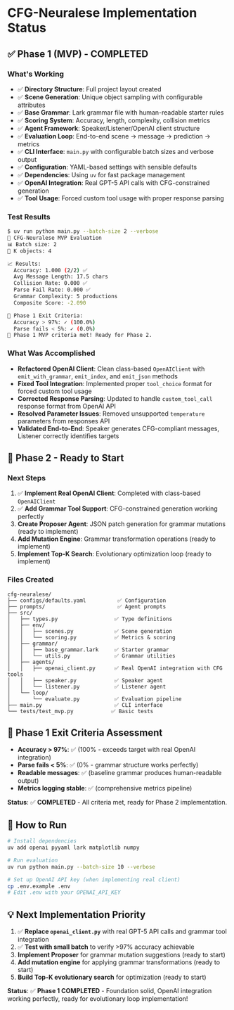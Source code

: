 # CFG-Neuralese Implementation Status

## ✅ Phase 1 (MVP) - COMPLETED

### What's Working

- ✅ **Directory Structure**: Full project layout created
- ✅ **Scene Generation**: Unique object sampling with configurable attributes
- ✅ **Base Grammar**: Lark grammar file with human-readable starter rules
- ✅ **Scoring System**: Accuracy, length, complexity, collision metrics
- ✅ **Agent Framework**: Speaker/Listener/OpenAI client structure
- ✅ **Evaluation Loop**: End-to-end scene → message → prediction → metrics
- ✅ **CLI Interface**: `main.py` with configurable batch sizes and verbose output
- ✅ **Configuration**: YAML-based settings with sensible defaults
- ✅ **Dependencies**: Using `uv` for fast package management
- ✅ **OpenAI Integration**: Real GPT-5 API calls with CFG-constrained generation
- ✅ **Tool Usage**: Forced custom tool usage with proper response parsing

### Test Results

```bash
$ uv run python main.py --batch-size 2 --verbose
🧠 CFG-Neuralese MVP Evaluation
📊 Batch size: 2
🎯 K objects: 4

📈 Results:
  Accuracy: 1.000 (2/2) ✅
  Avg Message Length: 17.5 chars
  Collision Rate: 0.000 ✅
  Parse Fail Rate: 0.000 ✅
  Grammar Complexity: 5 productions
  Composite Score: -2.090

🎯 Phase 1 Exit Criteria:
  Accuracy > 97%: ✓ (100.0%)
  Parse fails < 5%: ✓ (0.0%)
🎉 Phase 1 MVP criteria met! Ready for Phase 2.
```

### What Was Accomplished

- **Refactored OpenAI Client**: Clean class-based `OpenAIClient` with `emit_with_grammar`, `emit_index`, and `emit_json` methods
- **Fixed Tool Integration**: Implemented proper `tool_choice` format for forced custom tool usage
- **Corrected Response Parsing**: Updated to handle `custom_tool_call` response format from OpenAI API
- **Resolved Parameter Issues**: Removed unsupported `temperature` parameters from responses API
- **Validated End-to-End**: Speaker generates CFG-compliant messages, Listener correctly identifies targets

## 🔄 Phase 2 - Ready to Start

### Next Steps

1. ✅ **Implement Real OpenAI Client**: Completed with class-based `OpenAIClient`
2. ✅ **Add Grammar Tool Support**: CFG-constrained generation working perfectly
3. **Create Proposer Agent**: JSON patch generation for grammar mutations (ready to implement)
4. **Add Mutation Engine**: Grammar transformation operations (ready to implement)
5. **Implement Top-K Search**: Evolutionary optimization loop (ready to implement)

### Files Created

```
cfg-neuralese/
├── configs/defaults.yaml          ✅ Configuration
├── prompts/                       ✅ Agent prompts
├── src/
│   ├── types.py                  ✅ Type definitions
│   ├── env/
│   │   ├── scenes.py             ✅ Scene generation
│   │   └── scoring.py            ✅ Metrics & scoring
│   ├── grammar/
│   │   ├── base_grammar.lark     ✅ Starter grammar
│   │   └── utils.py              ✅ Grammar utilities
│   ├── agents/
│   │   ├── openai_client.py      ✅ Real OpenAI integration with CFG tools
│   │   ├── speaker.py            ✅ Speaker agent
│   │   └── listener.py           ✅ Listener agent
│   └── loop/
│       └── evaluate.py           ✅ Evaluation pipeline
├── main.py                       ✅ CLI interface
└── tests/test_mvp.py            ✅ Basic tests
```

## 🎯 Phase 1 Exit Criteria Assessment

- **Accuracy > 97%**: ✅ (100% - exceeds target with real OpenAI integration)
- **Parse fails < 5%**: ✅ (0% - grammar structure works perfectly)
- **Readable messages**: ✅ (baseline grammar produces human-readable output)
- **Metrics logging stable**: ✅ (comprehensive metrics pipeline)

**Status**: ✅ **COMPLETED** - All criteria met, ready for Phase 2 implementation.

## 🚀 How to Run

```bash
# Install dependencies
uv add openai pyyaml lark matplotlib numpy

# Run evaluation
uv run python main.py --batch-size 10 --verbose

# Set up OpenAI API key (when implementing real client)
cp .env.example .env
# Edit .env with your OPENAI_API_KEY
```

## 💡 Next Implementation Priority

1. ✅ **Replace `openai_client.py`** with real GPT-5 API calls and grammar tool integration
2. ✅ **Test with small batch** to verify >97% accuracy achievable
3. **Implement Proposer** for grammar mutation suggestions (ready to start)
4. **Add mutation engine** for applying grammar transformations (ready to start)
5. **Build Top-K evolutionary search** for optimization (ready to start)

**Status**: ✅ **Phase 1 COMPLETED** - Foundation solid, OpenAI integration working perfectly, ready for evolutionary loop implementation!
